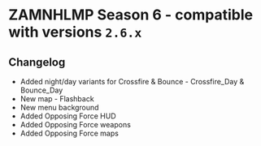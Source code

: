 # ZAMNHLMP Season 6 - compatible with versions `2.6.x`
## Changelog
- Added night/day variants for Crossfire & Bounce - Crossfire_Day & Bounce_Day
- New map - Flashback
- New menu background
- Added Opposing Force HUD
- Added Opposing Force weapons
- Added Opposing Force maps